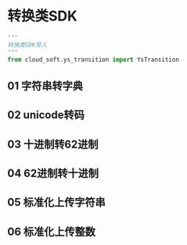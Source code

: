 # 转换类SDK
```python
"""
转换类SDK导入
"""
from cloud_soft.ys_transition import YsTransition
```
## 01 字符串转字典
## 02 unicode转码
## 03 十进制转62进制
## 04 62进制转十进制
## 05 标准化上传字符串
## 06 标准化上传整数